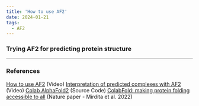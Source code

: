```yaml
---
title: 'How to use AF2'
date: 2024-01-21
tags:
  - AF2
---
```

### Trying AF2 for predicting protein structure 





---
### References 
[How to use AF2](https://www.youtube.com/watch?v=eLy7PdzRgLs) (Video)
[Interpretation of predicted complexes with AF2](https://www.youtube.com/watch?v=_hkxQ8h6L-Q) (Video)
[Colab AlphaFold2](https://colab.research.google.com/github/deepmind/alphafold/blob/main/notebooks/AlphaFold.ipynb?pli=1) (Source Code)
[ColabFold: making protein folding accessible to all](https://www.nature.com/articles/s41592-022-01488-1) (Nature paper - Mirdita et al. 2022)
